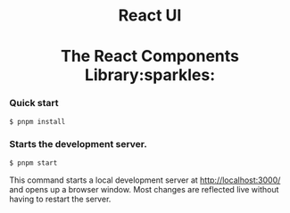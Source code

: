 <b><h1 align="center">React UI</h1></b>

<h1 align="center">The React Components Library:sparkles:</h1>

### Quick start

```sh
$ pnpm install
```

### Starts the development server.

```sh
$ pnpm start
```

This command starts a local development server at [http://localhost:3000/](http://localhost:3000/) and opens up a browser window. Most changes are reflected live without having to restart the server.
